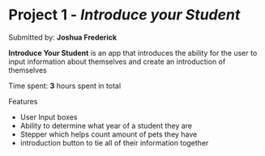 # Project 1 - *Introduce your Student*

Submitted by: **Joshua Frederick**

**Introduce Your Student** is an app that introduces the ability for the user to input information about themselves and create an introduction of themselves 

Time spent: **3** hours spent in total

Features

- User Input boxes
- Ability to determine what year of a student they are
- Stepper which helps count amount of pets they have
- introduction button to tie all of their information together
